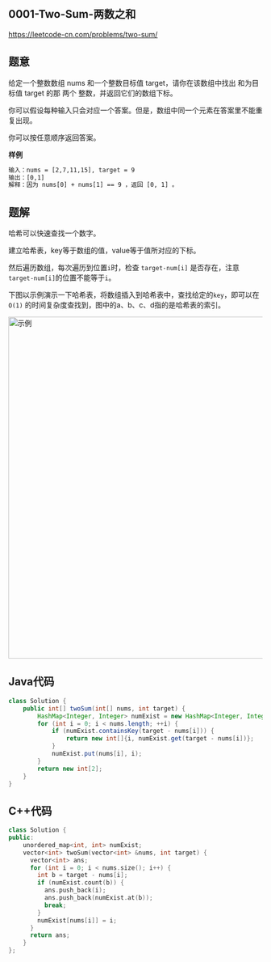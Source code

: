 <p align="center">
  <a href="https://mp.weixin.qq.com/s/TsTcCDboXwnTnUeIW3Zg9Q"><img src="https://img.shields.io/badge/LeetCode组队刷题群-blueviolet" alt=""></a>
</p>

## 0001-Two-Sum-两数之和
https://leetcode-cn.com/problems/two-sum/

## 题意

给定一个整数数组 nums 和一个整数目标值 target，请你在该数组中找出 和为目标值 target  的那 两个 整数，并返回它们的数组下标。

你可以假设每种输入只会对应一个答案。但是，数组中同一个元素在答案里不能重复出现。

你可以按任意顺序返回答案。

**样例**

```txt
输入：nums = [2,7,11,15], target = 9
输出：[0,1]
解释：因为 nums[0] + nums[1] == 9 ，返回 [0, 1] 。
```


## 题解

哈希可以快速查找一个数字。

建立哈希表，key等于数组的值，value等于值所对应的下标。

然后遍历数组，每次遍历到位置`i`时，检查 `target-num[i]` 是否存在，注意`target-num[i]`的位置不能等于`i`。

下图以示例演示一下哈希表，将数组插入到哈希表中，查找给定的`key`，即可以在`O(1)` 的时间复杂度查找到，图中的a、b、c、d指的是哈希表的索引。

<img width="676" alt="示例" src="https://user-images.githubusercontent.com/87517460/128287010-e268ab24-d3fd-495e-ad8c-16703ad4251e.png">


## Java代码

```java
class Solution {
    public int[] twoSum(int[] nums, int target) {
        HashMap<Integer, Integer> numExist = new HashMap<Integer, Integer>();
        for (int i = 0; i < nums.length; ++i) {
            if (numExist.containsKey(target - nums[i])) {
                return new int[]{i, numExist.get(target - nums[i])};
            }
            numExist.put(nums[i], i);
        }
        return new int[2];
    }
}
```

## C++代码

```c++
class Solution {
public:
    unordered_map<int, int> numExist;
    vector<int> twoSum(vector<int> &nums, int target) {
      vector<int> ans;
      for (int i = 0; i < nums.size(); i++) {
        int b = target - nums[i];
        if (numExist.count(b)) {
          ans.push_back(i);
          ans.push_back(numExist.at(b));
          break;
        }
        numExist[nums[i]] = i;
      }
      return ans;
    }
};
```

